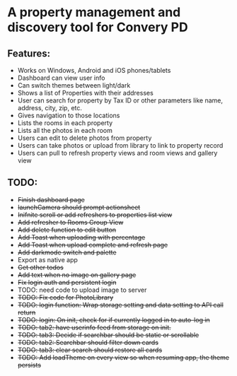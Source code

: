 # A property management and discovery tool for Convery PD   

## Features:
- Works on Windows, Android and iOS phones/tablets   
- Dashboard can view user info   
- Can switch themes between light/dark   
- Shows a list of Properties with their addresses   
- User can search for property by Tax ID or other parameters like name, address, city, zip, etc.  
- Gives navigation to those locations   
- Lists the rooms in each property    
- Lists all the photos in each room   
- Users can edit to delete photos from property   
- Users can take photos or upload from library to link to property record  
- Users can pull to refresh property views and room views and gallery view    
  
## TODO:   
- ~~Finish dashboard page~~    
- ~~launchCamera should prompt actionsheet~~    
- ~~Inifnite scroll or add refreshers to properties list view~~   
- ~~Add refresher to Rooms Group View~~   
- ~~Add delete function to edit button~~   
- ~~Add Toast when uploading with percentage~~   
- ~~Add Toast when upload complete and refresh page~~   
- ~~Add darkmode switch and palette~~    
- Export as native app   
- ~~Get other todos~~   
- ~~Add text when no image on gallery page~~    
- ~~Fix login auth and persistent login~~   
- TODO: need code to upload image to server   
- ~~TODO: Fix code for PhotoLibrary~~   
- ~~TODO: login function: Wrap storage setting and data setting to API call return~~   
- ~~TODO: login: On init, check for if currently logged in to auto-log in~~   
- ~~TODO: tab2: have userinfo feed from storage on init.~~   
- ~~TODO: tab3: Decide if searchbar should be static or scrollable~~      
- ~~TODO: tab2: Searchbar should filter down cards~~    
- ~~TODO: tab3: clear search should restore all cards~~   
- ~~TODO: Add loadTheme on every view so when resuming app, the theme persists~~   